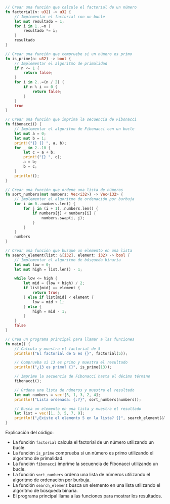 ```rust
// Crear una función que calcule el factorial de un número
fn factorial(n: u32) -> u32 {
    // Implementar el factorial con un bucle
    let mut resultado = 1;
    for i in 1..=n {
        resultado *= i;
    }
    resultado
}

// Crear una función que compruebe si un número es primo
fn is_prime(n: u32) -> bool {
    // Implementar el algoritmo de primalidad
    if n <= 1 {
        return false;
    }
    for i in 2..=(n / 2) {
        if n % i == 0 {
            return false;
        }
    }
    true
}

// Crear una función que imprima la secuencia de Fibonacci
fn fibonacci() {
    // Implementar el algoritmo de Fibonacci con un bucle
    let mut a = 0;
    let mut b = 1;
    print!("{} {} ", a, b);
    for _ in 2..10 {
        let c = a + b;
        print!("{} ", c);
        a = b;
        b = c;
    }
    println!();
}

// Crear una función que ordene una lista de números
fn sort_numbers(mut numbers: Vec<i32>) -> Vec<i32> {
    // Implementar el algoritmo de ordenación por burbuja
    for i in 0..numbers.len() {
        for j in (i + 1)..numbers.len() {
            if numbers[j] < numbers[i] {
                numbers.swap(i, j);
            }
        }
    }
    numbers
}

// Crear una función que busque un elemento en una lista
fn search_element(list: &[i32], element: i32) -> bool {
    // Implementar el algoritmo de búsqueda binaria
    let mut low = 0;
    let mut high = list.len() - 1;

    while low <= high {
        let mid = (low + high) / 2;
        if list[mid] == element {
            return true;
        } else if list[mid] < element {
            low = mid + 1;
        } else {
            high = mid - 1;
        }
    }
    false
}

// Crea un programa principal para llamar a las funciones
fn main() {
    // Calcula y muestra el factorial de 5
    println!("El factorial de 5 es {}", factorial(5));

    // Comprueba si 13 es primo y muestra el resultado
    println!("¿13 es primo? {}", is_prime(13));

    // Imprime la secuencia de Fibonacci hasta el décimo término
    fibonacci();

    // Ordena una lista de números y muestra el resultado
    let mut numbers = vec![5, 1, 3, 2, 4];
    println!("Lista ordenada: {:?}", sort_numbers(numbers));

    // Busca un elemento en una lista y muestra el resultado
    let list = vec![1, 3, 5, 7, 9];
    println!("¿Existe el elemento 5 en la lista? {}", search_element(&list, 5));
}
```

Explicación del código:

* La función `factorial` calcula el factorial de un número utilizando un bucle.
* La función `is_prime` comprueba si un número es primo utilizando el algoritmo de primalidad.
* La función `fibonacci` imprime la secuencia de Fibonacci utilizando un bucle.
* La función `sort_numbers` ordena una lista de números utilizando el algoritmo de ordenación por burbuja.
* La función `search_element` busca un elemento en una lista utilizando el algoritmo de búsqueda binaria.
* El programa principal llama a las funciones para mostrar los resultados.